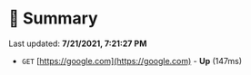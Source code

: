 # 📖 Summary
Last updated: **7/21/2021, 7:21:27 PM**

- `GET` [https://google.com](https://google.com) - **Up** (147ms)
